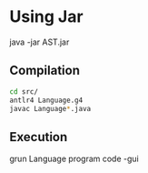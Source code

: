# Using Jar
java -jar AST.jar


## Compilation
```bash
cd src/
antlr4 Language.g4
javac Language*.java
```

## Execution
grun Language program code -gui

